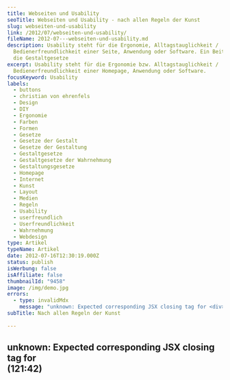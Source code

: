 ```yaml
---
title: Webseiten und Usability
seoTitle: Webseiten und Usability - nach allen Regeln der Kunst
slug: webseiten-und-usability
link: /2012/07/webseiten-und-usability/
fileName: 2012-07---webseiten-und-usability.md
description: Usability steht für die Ergonomie, Alltagstauglichkeit /
  Bedienerfreundlichkeit einer Seite, Anwendung oder Software. Ein Beitrag über
  die Gestaltgesetze
excerpt: Usability steht für die Ergonomie bzw. Alltagstauglichkeit /
  Bedienerfreundlichkeit einer Homepage, Anwendung oder Software.
focusKeyword: Usability
labels:
  - buttons
  - christian von ehrenfels
  - Design
  - DIY
  - Ergonomie
  - Farben
  - Formen
  - Gesetze
  - Gesetze der Gestalt
  - Gesetze der Gestaltung
  - Gestaltgesetze
  - Gestaltgesetze der Wahrnehmung
  - Gestaltungsgesetze
  - Homepage
  - Internet
  - Kunst
  - Layout
  - Medien
  - Regeln
  - Usability
  - userfreundlich
  - Userfreundlichkeit
  - Wahrnehmung
  - Webdesign
type: Artikel
typeName: Artikel
date: 2012-07-16T12:30:19.000Z
status: publish
isWerbung: false
isAffiliate: false
thumbnailId: "9458"
image: /img/demo.jpg
errors:
  - type: invalidMdx
    message: "unknown: Expected corresponding JSX closing tag for <div> (121:42)"
subTitle: Nach allen Regeln der Kunst
  
---
```


## unknown: Expected corresponding JSX closing tag for <div> (121:42)

<!--
Die sogenannten „Gestaltgesetze der Wahrnehmung", die sich wie viele weitere
Gestaltpsychologierichtungen aus der Arbeit des Philosophen Christian von
Ehrenfels von 1890 ableiten, spielen dabei eine große Rolle. Diese Gesetze
dürften vielen noch aus dem Kunstunterricht ein Begriff sein. Dieser Artikel
beinhaltet diese und noch ein paar hinzugefügte unverzichtbare Regeln für den
Bau einer Homepage.

## Das Wahrnehmungsgesetz der Nähe

Dinge, die räumlich nahe beieinander liegen, werden von unserer Wahrnehmung
gruppiert, also als zusammengehörig erkannt. Dinge, die weit entfernt von
einander liegen, werden als getrennt und unabhängig voneinander wahrgenommen.

Beim **Layout** ist es sehr wichtig, dieses Gesetz zu beachten, „Verstöße“
dagegen können eine verheerende Wirkung haben. Dies betrifft Texte und Grafiken
gleichermaßen wie Buttons und Links.

![Usability | full](http://cardamonchai.com/wp-content/uploads/2012/07/das-gesetz-der-nc3a4he.jpg "Das Gesetz der Nähe: Nah beieinander liegende Objekte werden als zusammengehörig angesehen.")

## Das Gesetz der Ähnlichkeit

Dinge, die sich ähnlich sind, werden von unserer Wahrnehmung als zusammengehörig
angesehen. Umgekehrt werden Dinge, die sich voneinander entscheiden, als
voneinander getrennt wahrgenommen. Dabei kann es sich um **Ähnlichkeiten** bei
der Größe, Farbe, Schriftart, Helligkeit, Geschwindigkeit oder Bewegung handeln.

Gestaltet man die Elemente einer Website ähnlich, werden sie schnell in
Zusammenhang miteinander gebracht, auch wenn sie weit voneinander entfernt
platziert sind.

![Usability | full](http://cardamonchai.com/wp-content/uploads/2012/07/gesetz-der-c3a4hnlichkeit.jpg "Das Gesetz der Ähnlichkeit: Dinge, die sich ähnlich sind, werden als zusammengehörig aufgefasst.")

## Das Gesetz der Geschlossenheit

Elemente, die unter gleichen Bedingungen gruppiert sind, werden zuerst als
geschlossene Einheit betrachtet. Fehlende Informationen ergänzt das menschliche
Gehirn durch gesammelte **Erfahrungswerte** . In der Gestaltung werden komplexe
Designs mit Hilfe dieses Gesetzes vereinfacht.

![Usability | full](http://cardamonchai.com/wp-content/uploads/2012/07/gesetz-der-geschlossenheit.jpg "Das Gesetz der Geschlossenheit: Fehlende Informationen ergänzt das Gehirn durch Erfahrungswerte.")

## Das Gesetz der Prägnanz

Unter gleichen Objekten einer Gruppe erfasst das menschliche Gehirn jenes
Objekt, welches sich durch ein bestimmtes Merkmal von den anderen Objekten
abhebt. Bei der **Gestaltung** einer Seite kann mit Hilfe dieses Gesetzes das
Auge des Users bewusst auf ein bestimmtes Objekt gelenkt werden (z. B. Störer)

![Usability | full](http://cardamonchai.com/wp-content/uploads/2012/07/gesetz-der-prc3a4gnanz.jpg "Das Gesetz der Prägnanz: Das Objekt, welches sich durch ein besonderes Merkmal von der Masse abhebt, wird erfasst.")

## Das Gesetz der guten Fortsetzung

Wir setzen Dinge nach räumlicher und zeitlicher Einfachheit, Gesetzmäßigkeit und
Harmonie fort. Dabei stellen wir uns sogar Fortsetzungen vor, wo in Wirklichkeit
gar keine sind. Kreuzen sich zwei Linien, sehen wir eine Linie immer als eine
durchgehende, die nach der bisherigen Linienrichtung in eine Richtung verläuft.
Wir setzen sie fort. Deshalb wird auch sehr oft vom „Gesetz der fortgesetzt
durchgehenden Linie“ gesprochen. Befinden sich mehrere **Elemente** auf einer
Linie, nehmen wir sie als zusammengehörig wahr.

![Usability | full](http://cardamonchai.com/wp-content/uploads/2012/07/das-gesetz-der-fortgesetzt-durchgehenden-linie.jpg 'Das Gesetz der guten Fortsetzung wird auch als das "Gesetz der fortgesetzt durchgehenden Linie" bezeichnet.')

## Das Gesetz der Symmetrie

Wir nehmen Elemente, die ohne erkennbare Struktur angeordnet wurden, wesentlich
schlechter wahr, als solche, die einander **symmetrisch** zugeordnet wurden.
Objekte auf einer Homepage sollten also nach Möglichkeit als symmetrische Form
abgebildet, bzw. in einer solchen angeordnet werden.

![Usability | full](http://cardamonchai.com/wp-content/uploads/2012/07/gesetz-der-symmetrie.jpg "Gesetz der Symmetrie: Elemente, die ohne erkennbare Struktur angeordnet sind, nehmen wir wesentlich schlechter wahr.")

## Das Gesetz der Erfahrung

Das menschliche Gehirn versucht bei der Betrachtung von Objekten ständig bereits
erkannte Objekte, Bilder und Eindrücke abzurufen und darzustellen. Deshalb sind
wir dazu in der Lage, fehlende Bildteile zu ersetzen und angedeutet dargestellte
Bilder komplett zu erkennen.

Im Webdesign kann dieses Gesetz bei der **Gestaltung** von Bildern und Logos
genutzt werden. Dadurch kann die Spannung deutlich gesteigert werden.

![Usability | full](http://cardamonchai.com/wp-content/uploads/2012/07/gesetz-der-erfahrung.jpg "Das Gesetz der Erfahrung: Bekannte Objekte und Eindrücke werden abgerufen und dargestellt.")

## Schrift

Die verwendeten Schriften sollten klar, gut erkennbar und nicht zu klein gewählt
werden. Wichtig ist auch, nicht zu viele Schriften zu mischen. Erlaubt sind zwei
unterschiedliche Schriftarten, natürlich sollten auch nur bestimmte Schriftarten
zum Einsatz kommen. Der **Kontrast** zwischen Schrift und Hintergrund sollte
ausreichend sein.

![Usability | full](http://cardamonchai.com/wp-content/uploads/2012/07/565415_web_r_by_birgith_pixelio-de.jpg "_Bild: birgitH pixelio.de_")

## Text

Der Text sollte passend formatiert sein, Blocksatz ist für das **Internet**
nicht geeignet. Die Sätze sollten kurz und knackig formuliert sein, im Idealfall
höchstens ein Komma enthalte und schnell auf den Punkt kommen.

## Links

Links sollten sich vom Rest des Textes abheben, sie sollten klar als solche
erkennbar sein.

## Suche

Jede **Homepage** sollte eine vernünftige, gut funktionierende, auf einen Blick
zu erkennende Suchfunktion beinhalten.

![Usability | full](http://cardamonchai.com/wp-content/uploads/2012/07/suche.png "Suchfunktion")

## Feedback

Der User sollte über alles, das während der Zeit, die er auf einer Seite
verbringt informiert werden („Sie werden weitergeleitet.“, „Sollten Sie nicht
weitergeleitet werden, …“, „Sie erhalten von uns umgehende eine **E-Mail** als
Bestätigung.“).

## Sound

Soundeinspielungen sind auf einer Homepage nicht nur tunlichst zu vermeiden,
sondern verboten. Sie lenken den **User** vom Wesentlichen ab, können sogar
störend wirken und die Verweildauer wesentlich verkürzen.

## Formulare

Bei durch den User auszufüllenden Formularen sollte man sich auf jeden Fall auf
das Wesentliche beschränken. Felder, für die eine Ausfüllpflicht besteht,
sollten durch ein Sternchen gekennzeichnet sein, um dem User ein erneutes
Ausfüllen zu ersparen. Außerdem sollte das Weiterspringen von Feld zu Feld mit
der Tab-Taste möglich sein. Sollte es zu Fehleingaben kommen, sollte der User
durch sinnvolle Fehlermeldungen informiert werden. Nach dem Ausfüllen eines
Formulars sollte der User auf jeden Fall die Möglichkeit einer Bestätigung über
die Formularinhalte per E-Mail haben.

## Navigation- Die Kontaktdaten sollten auf jeden Fall immer klar erkennbar und von jeder Unterseite aus problemlos ohne Suche erreichbar sein.

- Begriffe sollten für den Besucher einer Seite problemlos verständlich sein.
- Das Impressum sollte alle gesetzlich vorgeschriebenen Inhalte vorweisen und
  von jeder Unterseite aus problemlos ohne Suche erreichbar sein.
- Die Seite sollte auch alle wichtigen Datenschutzhinweise erhalten. Diese
  sollten natürlich klar erkennbar sein.
- Alle Unterseiten sollten mit Hilfe eines deutlich sichtbaren Links auf die
  Startseite verlinken.
- Natürlich sollten alle persönlichen Links einen Link zur Startseite enthalten.
- Standartfunktionen sollten idealerweise auch mit Standartbegriffen benannt
  sein (Also „Suche“ und nicht „cardasearch“ als „Suche“ ;-)).
- Gleiche Symbole und Links sollten auf jeden Fall auf der gesamten Seite immer
  die gleichen Funktionen auslösen, um den Besucher nicht zu verwirren.
- Links, die nicht auf Webseiten, sondern auf PDF-Dokumente führen, sollten
  gekennzeichnet und mit Größenangaben versehen werden. Achtung! Nicht aus
  Bequemlichkeit immer gleich auf ein PDF verweisen. Immer abwägen, ob es
  sinnvoll ist, oder ob es doch userfreundlicher wäre, den Inhalt in ein paar
  Sätzen direkt auf der Homepage darzustellen.
- Basislinks, wie „Kontakt“, „Impressum“, „Startseite“, etc. sollten auch auf
  jeder Unterseite gut sichtbar sein.<div>

![Usability | full](http://cardamonchai.com/wp-content/uploads/2012/07/499226_web_r_k_by_thomas-siepmann_pixelio-de.jpg "_Bild Thomas Siepmann pixelio.de_")

</div>## Größenanpassung

Das Layout einer Seite sollte sich der Größe des Browserfensters des Users
anpassen. Daher auf jeden Fall vor dem Onlinestellen für verschiedene
Bildschirmgrößen und Browserarten testen. Im Idealfall sollte die Seite
natürlich auch für **mobile Geräte** wie Tablets oder Mobiltelefone optimiert
sein.

## Bilder

(Produkt-) Bilder sollten durch Anklicken vergrößerbar sein.

## Kontrolle- Alle Links sollten auch nochmal von einer weiteren Person kontrolliert werden, oft übersieht man selbst etwas.

- Texte, die in Fremdsprachen verfasst wurden, sollten in jedem Fall von einem
  Muttersprachler geprüft werden.
- Natürlich gilt auch für alle anderen Texte, die auf der Seite eingestellt
  werden sollen immer das 4-Augen-Prinzip.### Viel Spaß beim Basteln! _Vielen
  Dank an Fabian Ziegler, Dipl.-Designer (FH) von
  [Webmasterpro](http://www.webmasterpro.de/design/article/gestaltgesetze-der-wahrnehmung.html)
  für die Grafiken!_

-->

  